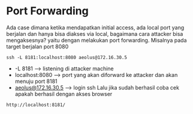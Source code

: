 # Port Forwarding
Ada case dimana ketika mendapatkan initial access, ada local port yang berjalan dan hanya bisa diakses via local, bagaimana cara attacker bisa mengaksesnya? yaitu dengan melakukan port forwarding. Misalnya pada target berjalan port 8080
```
ssh -L 8181:localhost:8080 aeolus@172.16.30.5
```

- -L 8181 --> listening di attacker machine
- localhost:8080 --> port yang akan diforward ke attacker dan akan menuju port 8181
- aeolus@172.16.30.5 --> login ssh
Lalu jika sudah berhasil coba cek apakah berhasil dengan akses browser
```
http://localhost:8181/
```

